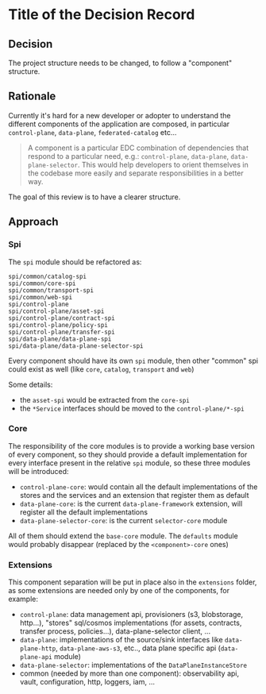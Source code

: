 # Title of the Decision Record

## Decision

The project structure needs to be changed, to follow a "component" structure.

## Rationale

Currently it's hard for a new developer or adopter to understand the different components of the application are composed, in particular 
`control-plane`, `data-plane`, `federated-catalog` etc...

> A component is a particular EDC combination of dependencies that respond to a particular need, e.g.: `control-plane`, `data-plane`, `data-plane-selector`.
This would help developers to orient themselves in the codebase more easily and separate responsibilities in a better way.

The goal of this review is to have a clearer structure.

## Approach

### Spi
The `spi` module should be refactored as:
```
spi/common/catalog-spi
spi/common/core-spi
spi/common/transport-spi
spi/common/web-spi
spi/control-plane
spi/control-plane/asset-spi
spi/control-plane/contract-spi
spi/control-plane/policy-spi
spi/control-plane/transfer-spi
spi/data-plane/data-plane-spi
spi/data-plane/data-plane-selector-spi
```
Every component should have its own `spi` module, then other "common" spi could exist as well (like `core`, `catalog`, `transport` and `web`)

Some details:
- the `asset-spi` would be extracted from the `core-spi`
- the `*Service` interfaces should be moved to the `control-plane/*-spi`

### Core
The responsibility of the core modules is to provide a working base version of every component, so they should provide
a default implementation for every interface present in the relative `spi` module, so these three modules will be introduced:
- `control-plane-core`: would contain all the default implementations of the stores and the services and an extension that register them as default
- `data-plane-core`: is the current `data-plane-framework` extension, will register all the default implementations
- `data-plane-selector-core`: is the current `selector-core` module

All of them should extend the `base-core` module. The `defaults` module would probably disappear (replaced by the `<component>-core` ones)

### Extensions

This component separation will be put in place also in the `extensions` folder, as some extensions are needed only by one of the components, for example:
- `control-plane`: data management api, provisioners (s3, blobstorage, http...), "stores" sql/cosmos implementations (for assets, contracts, transfer process, policies...), data-plane-selector client, ...
- `data-plane`: implementations of the source/sink interfaces like `data-plane-http`, `data-plane-aws-s3`, etc.., data plane specific api (`data-plane-api` module)
- `data-plane-selector`: implementations of the `DataPlaneInstanceStore`
- common (needed by more than one component): observability api, vault, configuration, http, loggers, iam, ...